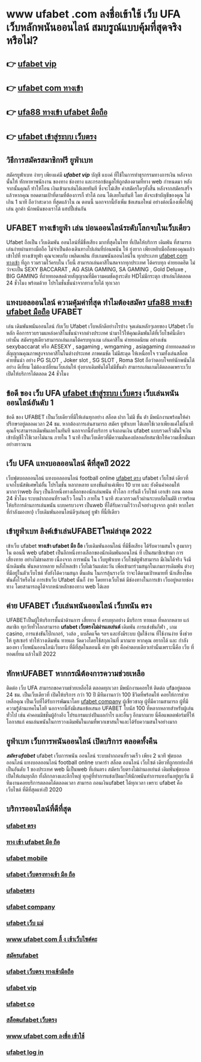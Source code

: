 # www ufabet .com ลงชื่อเข้าใช้ เว็บ UFA เว็บหลักพนันออนไลน์ สมบรูณ์แบบคุ้มที่สุดจริงหรือไม่?

## 👉 [ufabet vip](https://bio.link/madam168)
## 👉 [ufabet com ทางเข้า](https://bio.link/madam168)
## 👉 [ufa88 ทางเข้า ufabet มือถือ](https://bio.link/madam168)
## 👉 [ufabet เข้าสู่ระบบ เว็บตรง](https://heylink.me/madam168)

## วิธีการสมัครสมาชิกฟรี  ยูฟ่าเบท

สมัครยูฟ่าเบท ง่ายๆ  เพียงแค่มี ***ufabet vip*** บัญชี  แบงค์ ที่ใช้ในการทำธุรกรรมทางการเงิน หลังจากนั้นให้ ทักหาหาพนักงาน ของทาง  ช่องทาง และกรอกข้อมูลให้ถูกต้องตามที่ทาง web กำหนดมา หลังจากนั้นคุณก็ ทำให้โอน เงินเข้ามาเล่นได้เลยทันที ซึ่งจะไม่เสีย ค่าสมัครใดๆทั้งสิ้น หลังจากสมัครเสร็จแล้วหากคุณ ยอดตามเป้าที่ตามที่ต้องการก็ ทำได้ ถอน ได้เลยในทันที โดย ตังจะเข้าบัญชีของคุณ  ไม่เกิน  1 นาที ถือว่าสะดวก ที่สุดแล้วใน ณ ตอนนี้ นอกจากนี้ยังเพิ่ม ข้อเสนอใหม่ อย่างต่อเนื่องเพื่อให้ผู้เล่น ลูกค้า นักพนันของเราได้ แฮปปี้เช่นกัน

## UFABET  ทางเข้ายูฟ่า  เล่น บ่อนออนไลน์ระดับโลกจบในเว็บเดียว 

Ufabet  ถือเป็น  เว็บเดิมพัน ออนไลน์ที่มีชื่อเสียง มากที่สุดในไทย  ที่เปิดให้บริการ เดิมพัน ที่สามารถเล่นง่ายผ่านทางมือถือ ไม่จำเป็นต้องเดินทางไปเล่นที่บ่อนพนัน ให้ ยุ่งยาก เพียงหยิบมือถือของคุณแล้วเข้าไปที่ ทางเข้ายูฟ่า คุณจะพบกับ เพลิดเพลิน  กับเกมพนันออนไลน์ใน ทุกประเภท [ufabet com ทางเข้า](https://bio.link/madam168)  ที่ถูก รวมรวมไว้ครบใน เว็บนี้  สามารถเล่นคาสิโนสดจากทุกประเทศ ได้ครบทุก ค่ายยอดฮิต  ไม่ว่าจะเป็น SEXY BACCARAT , AG ASIA GAMING, SA GAMING , Gold Deluxe , BIG GAMING ที่ถ่ายทอดสดด้วยสัญญาณที่มีความคมชัดสูงระดับ HDไม่มีกระตุก เข้าเล่นได้ตลอด 24 ชั่วโมง พร้อมด้วย โปรโมชั่นชั้นนำจากทางเว็บได้ ทุกเวลา 


##  แทงบอลออนไลน์   ความคุ้มค่าที่สุด ทำไมต้องสมัคร [ufa88 ทางเข้า ufabet มือถือ](https://heylink.me/madam168) UFABET 

เล่น เดิมพันพนันออนไลน์ กับเว็บ   Ufabet เว็บหลักดีอย่างไรบ้าง จุดเด่นหลักๆเลยของ  Ufabet เว็บหลัก คือการรวบรวมแหล่งคาสิโนชั้นนำจากต่างประเทศ นำมาไว้ให้คุณเดิมพันได้ที่เว็บไซค์นี้เดียวเท่านั้น สมัครยูสเดียวสามารถเล่นเกมได้ครบทุกเกม เล่นคาสิโน ค่ายยอดนิยม   อย่างเช่น sexybaccarat หรือ AESEXY , sagaming , wmgaming , asiagaming ถ่ายทอดสดด้วยสัญญาณคุณภาพสูงจากคาสิโนในต่างประเทศ ภาพคมชัด  ไม่มีสะดุด   ให้เหนื่อยใจ รวมทั้งเล่นสล็อต ค่ายชั้นนำ อย่าง PG SLOT , Joker slot , SG SLOT , Roma Slot ถือว่าตอบโจทย์นักพนันได้อย่าง ดีเยี่ยม  ไม่ต้องเปลี่ยนเว็บเล่นให้ ยุ่งยากเดิมพันได้ไม่มีขั้นต่ำ สามารถเล่นเกมได้ตลอดเพราะเว็บเปิดให้บริการได้ตลอด 24 ชั่วโมง


## ข้อดี ของ เว็บ UFA [ufabet เข้าสู่ระบบ เว็บตรง](https://bio.link/madam168)  เว็บเล่นพนันออนไลน์อันดับ 1 

ข้อดี ของ UFABET เป็นเว็บเดียวที่มีให้เล่นทุกอย่าง  สล็อต ฝาก ไม่มี ขั้น ต่ํา มีพนักงานพร้อมให้คำปรึกษาอยู่ตลอดเวลา 24 ชม. หากต้องการเล่นสามารถ  สมัคร ยูฟ่าเบท  ได้เลยใช้เวลาเพียงแค่ไม่กี่นาทีคุณก็จะสามารถเดิมพันเลยในทันที นอกจากนี้ยังบริการ   แจ้งถอนเงิน ufabet  แบบรวดเร็วมันใจเงินเข้าบัญชีไวใช้เวลาไม่นาน ภายใน 1 นาที เป็นเว็บเดียวที่มีความมั่นคงปลอดภัยสมาชิกให้ความเชื่อมั่นมาอย่างยาวนาน


## เว็บ UFA  แทงบอลออนไลน์   ดีที่สุดปี 2022

เว็บฟุตบอลออนไลน์ แทงบอลออนไลน์ football online   [ufabet ตรง](https://heylink.me/madam168) ufabet    เว็บไซต์ เดียวที่แจกโบนัสพิเศษไม่อั้น โปรโมชั่น หลากหลาย  แทงขั้นต่ำแค่เพียง 10 บาท และ ยังคืนค่าคอมให้มากกว่าweb อื่นๆ เป็นอีกหนึ่งทางเลือกของนักเล่นพนัน ทั่วโลก การันตี เว็บไซต์  เอาเข้า ถอน   ตลอด 24 ชั่วโมง  ระบบฝากถอนที่รวดเร็ว โอนไว ภายใน 1 นาที สะดวกรวดเร็วผ่านระบบอัตโนมัติ เราพร้อมให้บริการด้านการเล่นพนัน แบบครบวงจร เป็นweb ที่ได้รับความไว้วางใจอย่างสูงจาก  ลูกค้า หากใครที่กำลังมองหา}  เว็บเดิมพันออนไลน์ดีๆเล่นอยู่  ยูฟ่า ที่นี้ทีเดียว


## เข้ายูฟ่าเบท ลิงค์เข้าเล่นUFABETใหม่ล่าสุด 2022 

เข้าเว็บ ufabet   **ทางเข้า ufabet มือ ถือ** เว็บเดิมพันออนไลน์ ที่มีชื่อเสียง  ได้รับความสนใจ สูงมากๆใน ตอนนี้ web ufabet  เป็นอีกหนึ่งทางเลือกของนักเดิมพันออนไลน์  ที่ เป็นสมาชิกเข้ามา การเสี่ยงทาย อย่างไม่ขาดสาย เนื่องจาก การพนัน ใน เว็บยูฟ่าเบท เว็บไซต์ยูฟ่าสามารถ มีเงินได้จริง จึงมีนักเดิมพัน พันหลากหลาย  หลั่งไหลเข้า เว็บไม่เว้นแต่ละวัน เพื่อเข้ามาร่วมสนุกในเกมการเดิมพัน ต่างๆ ที่มีอยู่ในตัวเว็บไซต์  ทั้งยังได้ความสนุก ตื่นเต้น ในการลุ้นรางวัล ว่าจะได้ตามเป้าหมายที่ นักเสี่ยงโชคพันตั้งไว้หรือไม่ การเข้าเว็บ Ufabet นั้นก็ ง่าย  โดยทางเว็บไซต์ มีช่องทางในการเข้า เว็บอยู่หลายช่องทาง โดยสามารถดูได้จากหน้าหลักของทาง web ได้เลย


## ค่าย UFABET เว็บเล่นพนันออนไลน์ เว็บพนัน ตรง  

UFABETเป็นผู้ให้บริการชั้นนำด้านการ เสี่ยทาง ที่ ครบทุกอย่าง มีบริการ ทายผล ที่หลากหลาย แก่ สมาชิก ทุกวัยทั่วโลกสามารถ  **ufabet เว็บตรงไม่ผ่านเอเย่นต์** เดิมพัน การแข่งขันกีฬา , เกม casino, การแข่งขันโป๊กเกอร์,  วงล้อ , แบล็คแจ็ค  ฯลฯ และยังมีระบบ  ปุ่มใช้งาน ที่ใช้งานง่าย ซึ่งช่วยให้ ยูสเซอร์   ทำให้วางเดิมพัน ทายผล วัดดวงโดยใช้สกุลเงินที่ มากมาย  หากคุณ  อยากได้  และ กำลังมองหา   เว็บพนันออนไลน์เว็บตรง  ที่ดีที่สุดในตอนนี้ ค่าย  ยูฟ่า คือคำตอบเดียวเท่านั้นเพราะนี้คือ เว็บ ที่  ยอดเยี่ยม แล้วในปี 2022


##  ทักหาUFABET หากกรณีต้องการความช่วยเหลือ

ติดต่อ เว็บ UFA สามารถขอความช่วยเหลือได้ ตลอดทุกเวลา มีพนักงานคอยให้ ติดต่อ ufaอยู่ตลอด 24 ชม. เป็นเว็บเดียวที่  เปิดให้บริการ กว่า 10 ปี มีทีมงานกว่า 100 ชีวิตที่พร้อมให้ คอยให้การช่วยเหลือคุณ เป็นเว็บที่ได้รับการพัฒนาโดย [ufabet company](https://heylink.me/madam168) ผู้เชี่ยวชาญ ผู้ที่มีความสามารถ ผู้ที่มีความรู้ด้านเทคโนโลยี นอกจากนี้ยังมีเสนอข้อเสนอ  UFABET โบนัส 100  ที่หลากหลายสำหรับผู้เล่นทั่วไป เช่น ค่าคอมมิชชั่นผู้อ้างอิง โปรแกรมแบ่งปันผลกำไร และอื่นๆ อีกมากมาย นี่คือแพลตฟอร์มที่ให้โอกาสแก่ คนเล่นพนันในการวางเดิมพันในเกมที่พวกเขาสนใจและได้รับความสนใจอย่างมาก

## ยูฟ่าเบท  เว็บการพนันออนไลน์ เปิดบริการ ตลอดทั้งคืน

 ***สมัคร ufabet*** ufabet  เว็บการพนัน ออนไลน์   ระบบฝากถอนที่รวดเร็ว  เพียง 2 นาที ฟุตบอลออนไลน์ แทงบอลออนไลน์ football online บาคาร่า สล็อต ออนไลน์  เว็บไซต์ เดียวที่ถูกยกย่องให้เป็นอันดับ 1 ของประเทศ web นี้เป็นweb ที่เล่นตรง สมัครเว็บตรงไม่ผ่านเอเย่นต์     เดิมพันฟุตบอล  เปิดให้เล่นทุกลีก ทั้งลีกกลางและลีกใหญ่ ทุกคู่ที่ทำการแข่งเปิดมาให้นักพนันทำการแทงกันอยู่ทุกวัน มีทีมงานคอยบริการตลอดได้ตลอดเวลา   สามารถ ถอนเงินufabet  ได้ทุกเวลา เพราะ  ufabet  คือ เว็บไซต์ ที่ดีที่สุดแห่งปี 2020 


## บริการออนไลน์ที่ดีที่สุด

### [ufabet ตรง](https://atom.io/themes/ufabet%20com%20ทางเข้า%20สมัครยูฟ่าเบท%20ทางเข้ายูฟ่าเบท%20แจกโบนัส%20150%%20เครดิตฟรี50)
### [ทาง เข้า ufabet มือ ถือ](https://atom.io/themes/ufabet%20log%20in%20สมัครยูฟ่าเบท%20ทางเข้ายูฟ่าเบท%20แจกโบนัส%20150%%20เครดิตฟรี50)
### [ufabet mobile](https://atom.io/themes/ufabet%20ใหม่%20สมัครยูฟ่าเบท%20ทางเข้ายูฟ่าเบท%20แจกโบนัส%20150%%20เครดิตฟรี50)
### [ufabet เว็บตรงทางเข้า มือ ถือ](https://atom.io/themes/ufabet%20com%20เข้าเว็บนี้นะคะ%20แนะนําให้เข้าผ่าน%20google%20chrome%20สมัครยูฟ่าเบท%20ทางเข้ายูฟ่าเบท%20แจกโบนัส%20150%%20เครดิตฟรี50)
### [ufabetตรง](https://atom.io/themes/ufabet%20เว็บตรงทางเข้ามือถือ%20สมัครยูฟ่าเบท%20ทางเข้ายูฟ่าเบท%20แจกโบนัส%20150%%20เครดิตฟรี50)
### [ufabet company](https://atom.io/themes/ufa88%20ทางเข้า%20ufabet%20มือ%20ถือ%20สมัครยูฟ่าเบท%20ทางเข้ายูฟ่าเบท%20แจกโบนัส%20150%%20เครดิตฟรี50)
### [ufabet เว็บ แม่](https://atom.io/themes/ufa88%20ทางเข้า%20ufabet%20มือถือ%20สมัครยูฟ่าเบท%20ทางเข้ายูฟ่าเบท%20แจกโบนัส%20150%%20เครดิตฟรี50)
### [www ufabet com ลิ้ ง เข้าเว็บไซต์คะ](https://atom.io/themes/ทางเข้า%20ufabet%20มือ%20ถือ%20สมัครยูฟ่าเบท%20ทางเข้ายูฟ่าเบท%20แจกโบนัส%20150%%20เครดิตฟรี50)
### [สมัครufabet](https://atom.io/themes/ag%20ufabet%20สมัครยูฟ่าเบท%20ทางเข้ายูฟ่าเบท%20แจกโบนัส%20150%%20เครดิตฟรี50)
### [ufabet เว็บตรง ทางเข้ามือถือ](https://atom.io/themes/ufabet%20ตรง%20สมัครยูฟ่าเบท%20ทางเข้ายูฟ่าเบท%20แจกโบนัส%20150%%20เครดิตฟรี50)
### [ufabet vip](https://atom.io/themes/ufabet%20mobile%20สมัครยูฟ่าเบท%20ทางเข้ายูฟ่าเบท%20แจกโบนัส%20150%%20เครดิตฟรี50)
### [ufabet co](https://atom.io/themes/สล็อตufabet%20สมัครยูฟ่าเบท%20ทางเข้ายูฟ่าเบท%20แจกโบนัส%20150%%20เครดิตฟรี50)
### [สล็อตufabet เว็บตรง](https://atom.io/themes/ufabet%20เว็บแม่%20สมัครยูฟ่าเบท%20ทางเข้ายูฟ่าเบท%20แจกโบนัส%20150%%20เครดิตฟรี50)
### [www ufabet com ลงชื่อ เข้าใช้](https://atom.io/themes/ทางเข้า%20ufabet%20มือถือ%20สมัครยูฟ่าเบท%20ทางเข้ายูฟ่าเบท%20แจกโบนัส%20150%%20เครดิตฟรี50)
### [ufabet log in](https://atom.io/themes/ufabet%20เว็บตรง%20ทางเข้ามือถือ%20สมัครยูฟ่าเบท%20ทางเข้ายูฟ่าเบท%20แจกโบนัส%20150%%20เครดิตฟรี50)